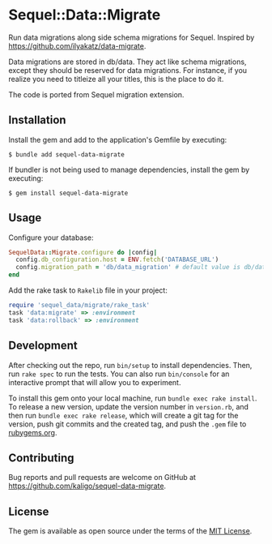 # Sequel::Data::Migrate

Run data migrations along side schema migrations for Sequel. Inspired by
https://github.com/ilyakatz/data-migrate.

Data migrations are stored in db/data. They act like schema migrations,
except they should be reserved for data migrations.
For instance, if you realize you need to titleize all your titles, this is the place to do it.

The code is ported from Sequel migration extension.

## Installation

Install the gem and add to the application's Gemfile by executing:

    $ bundle add sequel-data-migrate

If bundler is not being used to manage dependencies, install the gem by executing:

    $ gem install sequel-data-migrate

## Usage

Configure your database:

```ruby
SequelData::Migrate.configure do |config|
  config.db_configuration.host = ENV.fetch('DATABASE_URL')
  config.migration_path = 'db/data_migration' # default value is db/data
end
```

Add the rake task to `Rakelib` file in your project:

```ruby
require 'sequel_data/migrate/rake_task'
task 'data:migrate' => :environment
task 'data:rollback' => :environment
```

## Development

After checking out the repo, run `bin/setup` to install dependencies.
Then, run `rake spec` to run the tests.
You can also run `bin/console` for an interactive prompt that will allow you to experiment.

To install this gem onto your local machine, run `bundle exec rake install`.
To release a new version, update the version number in `version.rb`,
and then run `bundle exec rake release`, which will create a git tag for the version,
push git commits and the created tag, and push the `.gem` file to [rubygems.org](https://rubygems.org).

## Contributing

Bug reports and pull requests are welcome on GitHub at https://github.com/kaligo/sequel-data-migrate.

## License

The gem is available as open source under the terms of the [MIT License](https://opensource.org/licenses/MIT).
